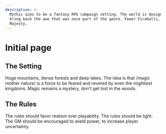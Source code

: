 ```yaml
---
description: >-
  Mythic aims to be a fantasy RPG campaign setting. The world is designed to
  bring back the awe that was once part of the genre. Fewer Fireballs, More
  Majesty.
---
```


# Initial page

## The Setting

Huge mountains, dense forests and deep lakes. The idea is that /magic mother nature/ is a force to be feared and revered by even the mightiest kingdoms. Magic remains a mystery, don't get lost in the woods.

## The Rules

The rules should favor realism over playability. The rules should be light. The GM should be encouraged to wield power, to increase player uncertainty.

